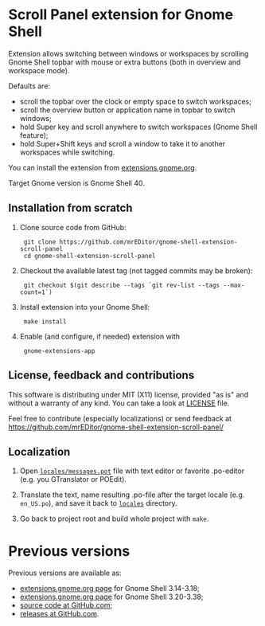# Scroll Panel extension for Gnome Shell

Extension allows switching between windows or workspaces by scrolling Gnome
Shell topbar with mouse or extra buttons (both in overview and workspace mode).

Defaults are:

- scroll the topbar over the clock or empty space to switch workspaces;
- scroll the overview button or application name in topbar to switch windows;
- hold Super key and scroll anywhere to switch workspaces (Gnome Shell feature);
- hold Super+Shift keys and scroll a window to take it to another workspaces while switching.

You can install the extension from [extensions.gnome.org](https://extensions.gnome.org/extension/1096/).

Target Gnome version is Gnome Shell 40.

## Installation from scratch

1. Clone source code from GitHub:

		git clone https://github.com/mrEDitor/gnome-shell-extension-scroll-panel
		cd gnome-shell-extension-scroll-panel

2. Checkout the available latest tag (not tagged commits may be broken):

		git checkout $(git describe --tags `git rev-list --tags --max-count=1`)
	
3. Install extension into your Gnome Shell:

		make install

4. Enable (and configure, if needed) extension with

		gnome-extensions-app


## License, feedback and contributions

This software is distributing under MIT (X11) license, provided "as is" and
without a warranty of any kind. You can take a look at [LICENSE](LICENSE) file.

Feel free to contribute (especially localizations) or send feedback at
https://github.com/mrEDitor/gnome-shell-extension-scroll-panel/


## Localization

1. Open [`locales/messages.pot`](locales/messages.pot) file with text editor or
favorite .po-editor (e.g. you GTranslator or POEdit).

2. Translate the text, name resulting .po-file after the target locale (e.g.
`en_US.po`), and save it back to [`locales`](locales) directory. 

3. Go back to project root and build whole project with `make`.


# Previous versions

Previous versions are available as:

- [extensions.gnome.org page](https://extensions.gnome.org/extension/932/) for Gnome Shell 3.14-3.18;
- [extensions.gnome.org page](https://extensions.gnome.org/extension/1096/) for Gnome Shell 3.20-3.38; 
- [source code at GitHub.com](https://github.com/mrEDitor/gnome-shell-extension-scroll-panel/);
- [releases at GitHub.com](https://github.com/mrEDitor/gnome-shell-extension-scroll-panel/releases).
